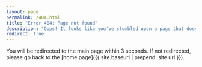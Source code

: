 ```yaml
---
layout: page
permalink: /404.html
title: "Error 404: Page not found"
description: "Oops! It looks like you've stumbled upon a page that doesn't exist..."
redirect: true
---
```


You will be redirected to the main page within 3 seconds. If not redirected, please go back to the [home page]({{ site.baseurl | prepend: site.url }}).
